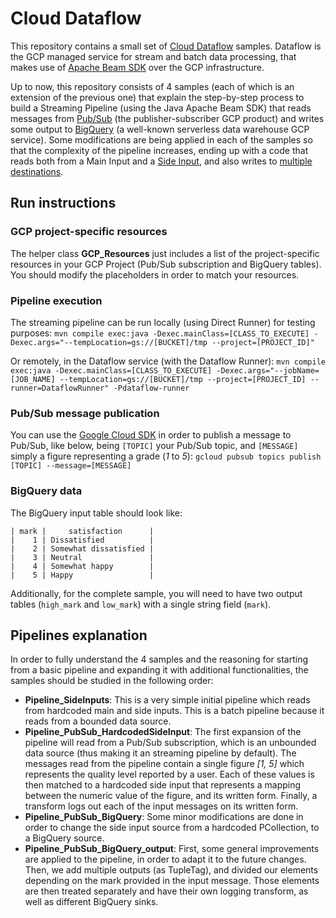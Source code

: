 # Cloud Dataflow
This repository contains a small set of [Cloud Dataflow](https://cloud.google.com/dataflow/) samples. Dataflow is the GCP managed service for stream and batch data processing, that makes use of [Apache Beam SDK](https://beam.apache.org/) over the GCP infrastructure.

Up to now, this repository consists of 4 samples (each of which is an extension of the previous one) that explain the step-by-step process to build a Streaming Pipeline (using the Java Apache Beam SDK) that reads messages from [Pub/Sub](https://cloud.google.com/pubsub/) (the publisher-subscriber GCP product) and writes some output to [BigQuery](https://cloud.google.com/bigquery/) (a well-known serverless data warehouse GCP service). Some modifications are being applied in each of the samples so that the complexity of the pipeline increases, ending up with a code that reads both from a Main Input and a [Side Input](https://beam.apache.org/documentation/programming-guide/#side-inputs), and also writes to [multiple destinations](https://beam.apache.org/documentation/programming-guide/#additional-outputs).

## Run instructions
### GCP project-specific resources
The helper class **GCP_Resources** just includes a list of the project-specific resources in your GCP Project (Pub/Sub subscription and BigQuery tables). You should modify the placeholders in order to match your resources.

### Pipeline execution
The streaming pipeline can be run locally (using Direct Runner) for testing purposes:
`mvn compile exec:java -Dexec.mainClass=[CLASS_TO_EXECUTE] -Dexec.args="--tempLocation=gs://[BUCKET]/tmp --project=[PROJECT_ID]"`

Or remotely, in the Dataflow service (with the Dataflow Runner):
`mvn compile exec:java -Dexec.mainClass=[CLASS_TO_EXECUTE] -Dexec.args="--jobName=[JOB_NAME] --tempLocation=gs://[BUCKET]/tmp --project=[PROJECT_ID] --runner=DataflowRunner" -Pdataflow-runner`

### Pub/Sub message publication
You can use the [Google Cloud SDK](https://cloud.google.com/sdk/gcloud/reference/pubsub/topics/publish) in order to publish a message to Pub/Sub, like below, being `[TOPIC]` your Pub/Sub topic, and `[MESSAGE]` simply a figure representing a grade (*1* to *5*):
`gcloud pubsub topics publish [TOPIC] --message=[MESSAGE]`

### BigQuery data
The BigQuery input table should look like:
```
| mark |     satisfaction      |
|    1 | Dissatisfied          |
|    2 | Somewhat dissatisfied |
|    3 | Neutral               |
|    4 | Somewhat happy        |
|    5 | Happy                 |
```
Additionally, for the complete sample, you will need to have two output tables (`high_mark` and `low_mark`) with a single string field (`mark`).

## Pipelines explanation
In order to fully understand the 4 samples and the reasoning for starting from a basic pipeline and expanding it with additional functionalities, the samples should be studied in the following order:
- **Pipeline_SideInputs**:
This is a very simple initial pipeline which reads from hardcoded main and side inputs. This is a batch pipeline because it reads from a bounded data source.
- **Pipeline_PubSub_HardcodedSideInput**:
The first expansion of the pipeline will read from a Pub/Sub subscription, which is an unbounded data source (thus making it an streaming pipeline by default). The messages read from the pipeline contain a single figure *[1, 5]* which represents the quality level reported by a user. Each of these values is then matched to a hardcoded side input that represents a mapping between the numeric value of the figure, and its written form. Finally, a transform logs out each of the input messages on its written form.
- **Pipeline_PubSub_BigQuery**:
Some minor modifications are done in order to change the side input source from a hardcoded PCollection, to a BigQuery source.
- **Pipeline_PubSub_BigQuery_output**:
First, some general improvements are applied to the pipeline, in order to adapt it to the future changes. Then, we add multiple outputs (as TupleTag), and divided our elements depending on the mark provided in the input message. Those elements are then treated separately and have their own logging transform, as well as different BigQuery sinks.